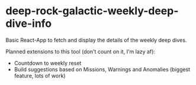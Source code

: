 # deep-rock-galactic-weekly-deep-dive-info

Basic React-App to fetch and display the details of the weekly deep dives.

Planned extensions to this tool (don't count on it, I'm lazy af):

- Countdown to weekly reset
- Build suggestions based on Missions, Warnings and Anomalies (biggest feature, lots of work)
